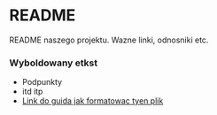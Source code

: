 # README #

README naszego projektu. Wazne linki, odnosniki etc.

### Wyboldowany etkst ###

* Podpunkty
* itd itp
* [Link do guida jak formatowac tyen plik](https://bitbucket.org/tutorials/markdowndemo)